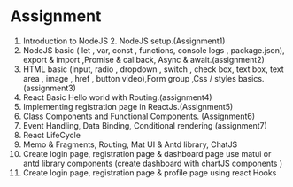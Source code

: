 # Assignment
1. Introduction to NodeJS 2. NodeJS setup.(Assignment1)
2. NodeJS basic ( let , var, const , functions, console logs , package.json), export & import ,Promise & callback, Async & await.(assignment2)
3. HTML basic (input, radio , dropdown , switch , check box, text box, text area , image , href , button video),Form group ,Css / styles basics.(assignment3)
4. React Basic Hello world with Routing.(assignment4)
5. Implementing registration page in ReactJs.(Assignment5)
6. Class Components and Functional Components. (Assignment6)
7. Event Handling, Data Binding, Conditional rendering (assignment7)
8. React LifeCycle
9. Memo & Fragments, Routing, Mat UI & Antd library, ChatJS
10. Create login page, registration page  & dashboard page use matui or antd library components (create dashboard with chartJS components )
11. Create login page, registration page  & profile  page using react Hooks 

